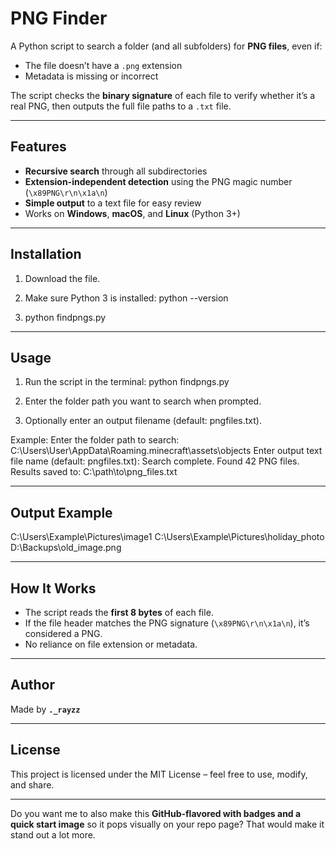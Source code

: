 # PNG Finder

A Python script to search a folder (and all subfolders) for **PNG files**, even if:

* The file doesn’t have a `.png` extension
* Metadata is missing or incorrect

The script checks the **binary signature** of each file to verify whether it’s a real PNG, then outputs the full file paths to a `.txt` file.

---

## Features

* **Recursive search** through all subdirectories
* **Extension-independent detection** using the PNG magic number (`\x89PNG\r\n\x1a\n`)
* **Simple output** to a text file for easy review
* Works on **Windows**, **macOS**, and **Linux** (Python 3+)

---

## Installation

1. Download the file.

2. Make sure Python 3 is installed:
   python --version

3. python findpngs.py
   

---

## Usage

1. Run the script in the terminal:
   python findpngs.py

2. Enter the folder path you want to search when prompted.

3. Optionally enter an output filename (default: pngfiles.txt).

Example:
Enter the folder path to search: C:\Users\User\AppData\Roaming\.minecraft\assets\objects
Enter output text file name (default: pngfiles.txt):
Search complete. Found 42 PNG files.
Results saved to: C:\path\to\png\_files.txt

---

## Output Example

C:\Users\Example\Pictures\image1
C:\Users\Example\Pictures\holiday\_photo
D:\Backups\old\_image.png

---

## How It Works

* The script reads the **first 8 bytes** of each file.
* If the file header matches the PNG signature (`\x89PNG\r\n\x1a\n`), it’s considered a PNG.
* No reliance on file extension or metadata.

---

## Author

Made by **`._rayzz`** 

---

## License

This project is licensed under the MIT License – feel free to use, modify, and share.

---

Do you want me to also make this **GitHub-flavored with badges and a quick start image** so it pops visually on your repo page? That would make it stand out a lot more.
